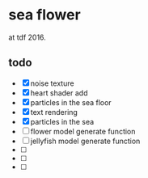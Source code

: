 # sea flower

at tdf 2016.

## todo

* [x] noise texture
* [x] heart shader add
* [x] particles in the sea floor
* [x] text rendering
* [x] particles in the sea
* [ ] flower model generate function
* [ ] jellyfish model generate function
* [ ]
* [ ]
* [ ]
